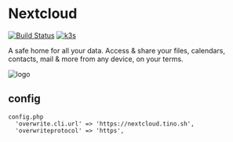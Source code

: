 # Nextcloud

[![Build Status](https://jenkins.tino.sh/buildStatus/icon?job=k8s.nextCloud%2Fmaster)](https://jenkins.tino.sh/job/k8s.nextCloud/job/master/)
[![k3s](https://img.shields.io/badge/run%20on%20-Raspberry%20Pi-red)](https://gist.github.com/tinoschroeter/fd4c254e93b2fd0c0b584bdcf756e95f)

A safe home for all your data. Access & share your files, calendars, contacts, mail & more from any device, on your terms.

![logo](https://cdn.rawgit.com/nextcloud/docker/80dd587d847b184ba95d7187a2a7a56ae4cbbb7b/logo.svg)


## config
```
config.php
  'overwrite.cli.url' => 'https://nextcloud.tino.sh',
  'overwriteprotocol' => 'https',
```
